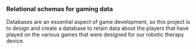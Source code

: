 ### Relational schemas for gaming data
Databases are an essential aspect of game development, so this project is to design and create a database to retain data about the players that have played on the various games that were designed for our robotic therapy device.
